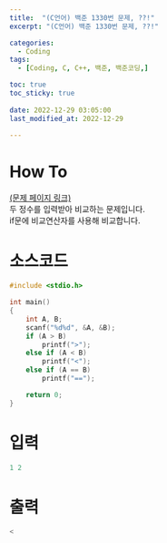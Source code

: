 ```yaml
---
title:  "(C언어) 백준 1330번 문제, ??!" 
excerpt: "(C언어) 백준 1330번 문제, ??!"

categories:
  - Coding
tags:
  - [Coding, C, C++, 백준, 백준코딩,]

toc: true
toc_sticky: true
 
date: 2022-12-29 03:05:00
last_modified_at: 2022-12-29

---
```


# How To
[(문제 페이지 링크)](https://www.acmicpc.net/problem/1330)<br>
두 정수를 입력받아 비교하는 문제입니다.<br>
if문에 비교연산자를 사용해 비교합니다.<br>

# 소스코드
```cpp
#include <stdio.h>

int main()
{
	int A, B;
	scanf("%d%d", &A, &B);
	if (A > B)
		printf(">");
	else if (A < B)
		printf("<");
	else if (A == B)
		printf("==");

	return 0;
}
```

# 입력
```cpp
1 2
```

# 출력
```cpp
<
```
